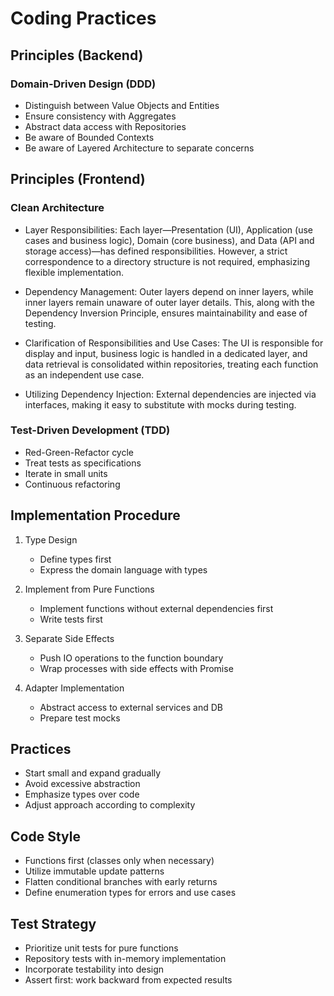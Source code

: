 # Coding Practices

## Principles (Backend)

### Domain-Driven Design (DDD)

- Distinguish between Value Objects and Entities
- Ensure consistency with Aggregates
- Abstract data access with Repositories
- Be aware of Bounded Contexts
- Be aware of Layered Architecture to separate concerns

## Principles (Frontend)

### Clean Architecture

- Layer Responsibilities: Each layer—Presentation (UI), Application (use cases and business logic), Domain (core business), and Data (API and storage access)—has defined responsibilities. However, a strict correspondence to a directory structure is not required, emphasizing flexible implementation.

- Dependency Management: Outer layers depend on inner layers, while inner layers remain unaware of outer layer details. This, along with the Dependency Inversion Principle, ensures maintainability and ease of testing.

- Clarification of Responsibilities and Use Cases: The UI is responsible for display and input, business logic is handled in a dedicated layer, and data retrieval is consolidated within repositories, treating each function as an independent use case.

- Utilizing Dependency Injection: External dependencies are injected via interfaces, making it easy to substitute with mocks during testing.

### Test-Driven Development (TDD)

- Red-Green-Refactor cycle
- Treat tests as specifications
- Iterate in small units
- Continuous refactoring

## Implementation Procedure

1. Type Design
   - Define types first
   - Express the domain language with types

2. Implement from Pure Functions
   - Implement functions without external dependencies first
   - Write tests first

3. Separate Side Effects
   - Push IO operations to the function boundary
   - Wrap processes with side effects with Promise

4. Adapter Implementation
   - Abstract access to external services and DB
   - Prepare test mocks

## Practices

- Start small and expand gradually
- Avoid excessive abstraction
- Emphasize types over code
- Adjust approach according to complexity

## Code Style

- Functions first (classes only when necessary)
- Utilize immutable update patterns
- Flatten conditional branches with early returns
- Define enumeration types for errors and use cases

## Test Strategy

- Prioritize unit tests for pure functions
- Repository tests with in-memory implementation
- Incorporate testability into design
- Assert first: work backward from expected results
